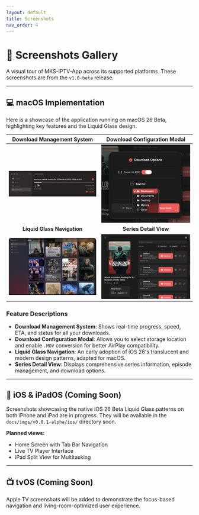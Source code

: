 ```yaml
---
layout: default
title: Screenshots
nav_order: 4
---
```


# 📸 Screenshots Gallery

A visual tour of MKS-IPTV-App across its supported platforms. These screenshots are from the `v1.0-beta` release.

---

## 💻 macOS Implementation

Here is a showcase of the application running on macOS 26 Beta, highlighting key features and the Liquid Glass design.

| Download Management System | Download Configuration Modal |
| :---: | :---: |
| ![Downloads Section](./imgs/v0.0.1-alpha/macos/DownloadsSection_1.png) | ![Download Modal](./imgs/v0.0.1-alpha/macos/download_modal.png) |
| **Liquid Glass Navigation** | **Series Detail View** |
| ![Liquid Glass Navigation](./imgs/v0.0.1-alpha/macos/listview_liquidglasstopbar.png) | ![Series Detail](./imgs/v0.0.1-alpha/macos/seriesdetail_1.png) |

### Feature Descriptions

*   **Download Management System**: Shows real-time progress, speed, ETA, and status for all your downloads.
*   **Download Configuration Modal**: Allows you to select storage location and enable `.MOV` conversion for better AirPlay compatibility.
*   **Liquid Glass Navigation**: An early adoption of iOS 26's translucent and modern design patterns, adapted for macOS.
*   **Series Detail View**: Displays comprehensive series information, episode management, and download options.

---

## 📱 iOS & iPadOS (Coming Soon)

Screenshots showcasing the native iOS 26 Beta Liquid Glass patterns on both iPhone and iPad are in progress. They will be available in the `docs/imgs/v0.0.1-alpha/ios/` directory soon.

**Planned views:**
- Home Screen with Tab Bar Navigation
- Live TV Player Interface
- iPad Split View for Multitasking

---

## 📺 tvOS (Coming Soon)

Apple TV screenshots will be added to demonstrate the focus-based navigation and living-room-optimized user experience.
